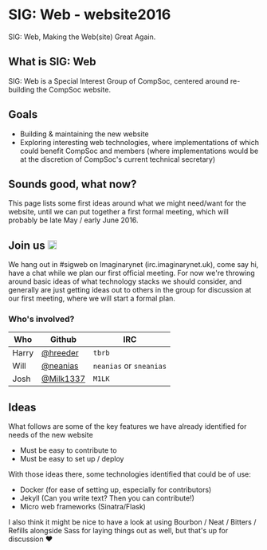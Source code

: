 # SIG: Web - website2016
SIG: Web, Making the Web(site) Great Again.

## What is SIG: Web
SIG: Web is a Special Interest Group of CompSoc, centered around re-building the CompSoc website.

## Goals
* Building & maintaining the new website
* Exploring interesting web technologies, where implementations of which could benefit CompSoc and members (where implementations would be at the discretion of CompSoc's current technical secretary)

## Sounds good, what now?
This page lists some first ideas around what we might need/want for the website, until we can put together a first formal meeting, which will probably be late May / early June 2016.

## Join us <a href="https://www.irccloud.com/invite?channel=%23sigweb&amp;hostname=irc.imaginarynet.uk&amp;port=6697&amp;ssl=1" target="_blank"><img src="https://www.irccloud.com/invite-svg?channel=%23sigweb&amp;hostname=irc.imaginarynet.uk&amp;port=6697&amp;ssl=1"  height="18"></a>
We hang out in #sigweb on Imaginarynet (irc.imaginarynet.uk), come say hi, have a chat while we plan our first official meeting. For now we're throwing around basic ideas of what technology stacks we should consider, and generally are just getting ideas out to others in the group for discussion at our first meeting, where we will start a formal plan.

### Who's involved?
Who | Github | IRC
----|--------|----
Harry | [@hreeder](https://github.com/hreeder) | `tbrb`
Will | [@neanias](https://github.com/neanias) | `neanias` or `sneanias`
Josh | [@Milk1337](https://github.com/Milk1337) | `M1LK`

## Ideas
What follows are some of the key features we have already identified for needs of the new website
* Must be easy to contribute to
* Must be easy to set up / deploy

With those ideas there, some technologies identified that could be of use:
* Docker (for ease of setting up, especially for contributors)
* Jekyll (Can you write text? Then you can contribute!)
* Micro web frameworks (Sinatra/Flask)

I also think it might be nice to have a look at using Bourbon / Neat / Bitters / Refills alongside Sass for laying things out as well, but that's up for discussion :heart:
